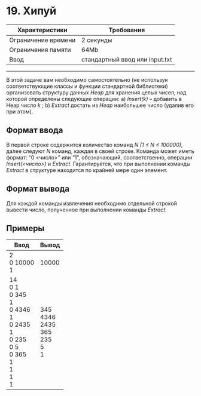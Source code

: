 # 19. Хипуй

|Характеристики|Требования|
|---|---|
|Ограничение времени|2 секунды|
|Ограничения памяти|64Mb|
|Ввод|стандартный ввод или input.txt|
---
В этой задаче вам необходимо самостоятельно (не используя соответствующие классы и функции стандартной библиотеки) организовать структуру данных *Heap* для хранения целых чисел, над которой определены следующие операции: a) *Insert(k)* – добавить в Heap число *k* ; b) *Extract* достать из *Heap* наибольшее число (удалив его при этом).

## Формат ввода

В первой строке содержится количество команд *N (1 ≤ N ≤ 100000)*, далее следуют *N* команд, каждая в своей строке. Команда может иметь формат: “0 <число>” или “1”, обозначающий, соответственно, операции *Insert(<число>)* и *Extract*. Гарантируется, что при выполнении команды *Extract* в структуре находится по крайней мере один элемент.

## Формат вывода

Для каждой команды извлечения необходимо отдельной строкой вывести число, полученное при выполнении команды *Extract*.

## Примеры

|Ввод|Вывод|
|---|---|
|2<br>0 10000<br> 1|10000|
|14<br>0 1<br>0 345<br>1<br>0 4346<br>1<br>0 2435<br>1<br>0 235<br>0 5<br>0 365<br>1<br>1<br>1<br>1|345<br>4346<br>2435<br>365<br>235<br>5<br>1|
